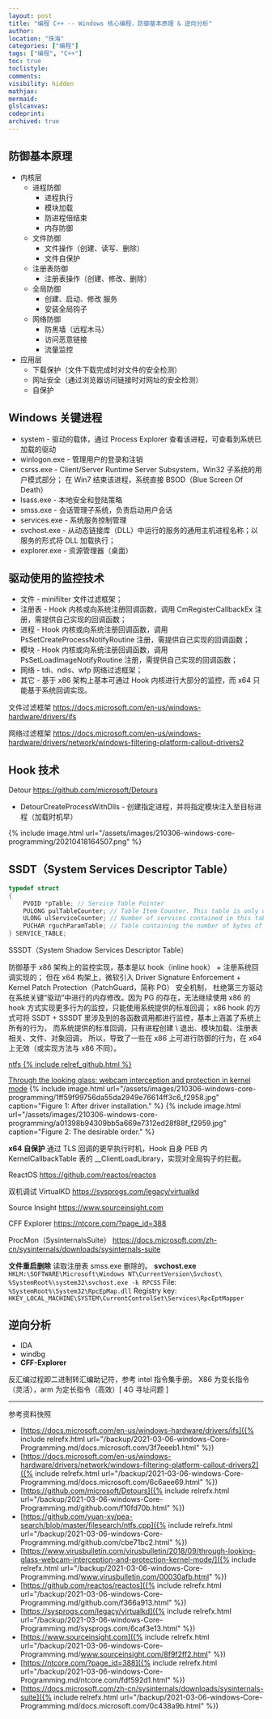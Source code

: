 ```yaml
---
layout: post
title: "编程 C++ -- Windows 核心编程，防御基本原理 & 逆向分析"
author:
location: "珠海"
categories: ["编程"]
tags: ["编程", "C++"]
toc: true
toclistyle:
comments:
visibility: hidden
mathjax:
mermaid:
glslcanvas:
codeprint:
archived: true
---
```



## 防御基本原理

* 内核层
    * 进程防御
        * 进程执行
        * 模块加载
        * 防进程倍结束
        * 内存防御
    * 文件防御
        * 文件操作（创建、读写、删除）
        * 文件自保护
    * 注册表防御
        * 注册表操作（创建、修改、删除）
    * 全局防御
        * 创建、启动、修改 服务
        * 安装全局钩子
    * 网络防御
        * 防黑墙（远程木马）
        * 访问恶意链接
        * 流量监控
* 应用层
    * 下载保护（文件下载完成时对文件的安全检测）
    * 网址安全（通过浏览器访问链接时对网址的安全检测）
    * 自保护


## Windows 关键进程

* system - 驱动的载体，通过 Process Explorer 查看该进程，可查看到系统已加载的驱动
* winlogon.exe - 管理用户的登录和注销
* csrss.exe - Client/Server Runtime Server Subsystem，Win32 子系统的用户模式部分；
    在 Win7 结束该进程，系统直接 BSOD（Blue Screen Of Death）
* lsass.exe - 本地安全和登陆策略
* smss.exe - 会话管理子系统，负责启动用户会话
* services.exe - 系统服务控制管理
* svchost.exe - 从动态链接库（DLL）中运行的服务的通用主机进程名称；以服务的形式将 DLL 加载执行；
* explorer.exe - 资源管理器（桌面）


## 驱动使用的监控技术

* 文件 - minifilter 文件过滤框架；
* 注册表 - Hook 内核或向系统注册回调函数，调用 CmRegisterCallbackEx 注册，需提供自己实现的回调函数；
* 进程 - Hook 内核或向系统注册回调函数，调用 PsSetCreateProcessNotifyRoutine
    注册，需提供自己实现的回调函数；
* 模块 - Hook 内核或向系统注册回调函数，调用 PsSetLoadImageNotifyRoutine 注册，需提供自己实现的回调函数；
* 网络 - tdi、ndis、wfp 网络过滤框架；
* 其它 - 基于 x86 架构上基本可通过 Hook 内核进行大部分的监控，而 x64 只能基于系统回调实现。

文件过滤框架
<https://docs.microsoft.com/en-us/windows-hardware/drivers/ifs>

网络过滤框架
<https://docs.microsoft.com/en-us/windows-hardware/drivers/network/windows-filtering-platform-callout-drivers2>


## Hook 技术

Detour
<https://github.com/microsoft/Detours>
* DetourCreateProcessWithDlls - 创建指定进程，并将指定模块注入至目标进程（加载时机早）

{% include image.html url="/assets/images/210306-windows-core-programming/20210418164507.png" %}


## SSDT（System Services Descriptor Table）

```cpp
typedef struct
{
    PVOID *pTable; // Service Table Pointer
    PULONG pulTableCounter; // Table Item Counter. This table is only updated in checked builds.
    ULONG ulServiceCounter; // Number of services contained in this table.
    PUCHAR rguchParamTable; // Table containing the number of bytes of parameters the handler function takes.
} SERVICE_TABLE;
```

SSSDT（System Shadow Services Descriptor Table）

防御基于 x86 架构上的监控实现，基本是以 hook（inline hook） + 注册系统回调实现的；
但在 x64 构架上，微软引入 Driver Signature Enforcement +
Kernel Patch Protection（PatchGuard，简称 PG） 安全机制，
杜绝第三方驱动在系统关键“驱动”中进行的内存修改。因为 PG 的存在，无法继续使用
x86 的 hook 方式实现更多行为的监控，只能使用系统提供的标准回调；
x86 hook 的方式可将 SSDT + SSSDT 里涉及到的各函数调用都进行监控，基本上涵盖了系统上所有的行为，
而系统提供的标准回调，只有进程创建 \ 退出、模块加载、注册表相关、文件、对象回调，
所以，导致了一些在 x86 上可进行防御的行为，在 x64 上无效（或实现方法与 x86 不同）。

[ntfs {% include relref_github.html %}](https://github.com/yuan-xy/pea-search/blob/master/filesearch/ntfs.cpp)

[Through the looking glass: webcam interception and protection in kernel mode](https://www.virusbulletin.com/virusbulletin/2018/09/through-looking-glass-webcam-interception-and-protection-kernel-mode/)
{% include image.html url="/assets/images/210306-windows-core-programming/1ff59f99756da55da2949e76614ff3c6_f2958.jpg" caption="Figure 1: After driver installation." %}
{% include image.html url="/assets/images/210306-windows-core-programming/a01398b94309bb5a669e7312ed28f88f_f2959.jpg" caption="Figure 2: The desirable order." %}

**x64 自保护** 通过 TLS 回调的更早执行时机，Hook 自身 PEB 内 KernelCallbackTable 表的 \_\_ClientLoadLibrary，实现对全局钩子的拦截。

ReactOS
<https://github.com/reactos/reactos>

双机调试 VirtualKD
<https://sysprogs.com/legacy/virtualkd>

Source Insight
<https://www.sourceinsight.com>

CFF Explorer
<https://ntcore.com/?page_id=388>

ProcMon（SysinternalsSuite）
<https://docs.microsoft.com/zh-cn/sysinternals/downloads/sysinternals-suite>

**文件重启删除** 读取注册表 smss.exe 删除的。
**svchost.exe** `HKLM:\SOFTWARE\Microsoft\Windows NT\CurrentVersion\Svchost\`
    `%SystemRoot%\system32\svchost.exe -k RPCSS`
    File: `%SystemRoot%\System32\RpcEpMap.dll`
    Registry key: `HKEY_LOCAL_MACHINE\SYSTEM\CurrentControlSet\Services\RpcEptMapper`


## 逆向分析

* IDA
* windbg
* **CFF-Explorer**

反汇编过程即二进制转汇编助记符，参考 intel 指令集手册。
X86 为变长指令（灵活），arm 为定长指令（高效）\[ 4G 寻址问题 \]



<hr class='reviewline'/>
<p class='reviewtip'><script type='text/javascript' src='{% include relref.html url="/assets/reviewjs/blogs/2021-03-06-windows-Core-Programming.md.js" %}'></script></p>
<font class='ref_snapshot'>参考资料快照</font>

- [https://docs.microsoft.com/en-us/windows-hardware/drivers/ifs]({% include relrefx.html url="/backup/2021-03-06-windows-Core-Programming.md/docs.microsoft.com/3f7eeeb1.html" %})
- [https://docs.microsoft.com/en-us/windows-hardware/drivers/network/windows-filtering-platform-callout-drivers2]({% include relrefx.html url="/backup/2021-03-06-windows-Core-Programming.md/docs.microsoft.com/6c6aee69.html" %})
- [https://github.com/microsoft/Detours]({% include relrefx.html url="/backup/2021-03-06-windows-Core-Programming.md/github.com/f10fd70b.html" %})
- [https://github.com/yuan-xy/pea-search/blob/master/filesearch/ntfs.cpp]({% include relrefx.html url="/backup/2021-03-06-windows-Core-Programming.md/github.com/cbe71bc2.html" %})
- [https://www.virusbulletin.com/virusbulletin/2018/09/through-looking-glass-webcam-interception-and-protection-kernel-mode/]({% include relrefx.html url="/backup/2021-03-06-windows-Core-Programming.md/www.virusbulletin.com/00030afb.html" %})
- [https://github.com/reactos/reactos]({% include relrefx.html url="/backup/2021-03-06-windows-Core-Programming.md/github.com/f366a913.html" %})
- [https://sysprogs.com/legacy/virtualkd]({% include relrefx.html url="/backup/2021-03-06-windows-Core-Programming.md/sysprogs.com/6caf3e13.html" %})
- [https://www.sourceinsight.com]({% include relrefx.html url="/backup/2021-03-06-windows-Core-Programming.md/www.sourceinsight.com/8f9f2ff2.html" %})
- [https://ntcore.com/?page_id=388]({% include relrefx.html url="/backup/2021-03-06-windows-Core-Programming.md/ntcore.com/fdf592d1.html" %})
- [https://docs.microsoft.com/zh-cn/sysinternals/downloads/sysinternals-suite]({% include relrefx.html url="/backup/2021-03-06-windows-Core-Programming.md/docs.microsoft.com/0c438a9b.html" %})
